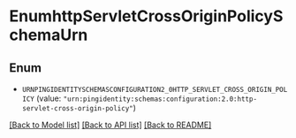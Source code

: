 # EnumhttpServletCrossOriginPolicySchemaUrn

## Enum


* `URNPINGIDENTITYSCHEMASCONFIGURATION2_0HTTP_SERVLET_CROSS_ORIGIN_POLICY` (value: `"urn:pingidentity:schemas:configuration:2.0:http-servlet-cross-origin-policy"`)


[[Back to Model list]](../README.md#documentation-for-models) [[Back to API list]](../README.md#documentation-for-api-endpoints) [[Back to README]](../README.md)


